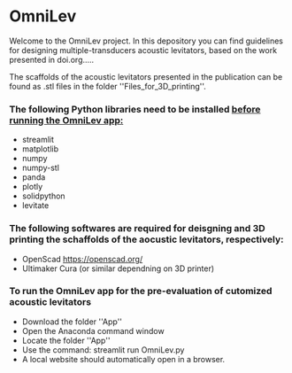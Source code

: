 # OmniLev

Welcome to the OmniLev project. In this depository you can find guidelines for designing multiple-transducers acoustic levitators, based on the work presented in doi.org.....

The scaffolds of the acoustic levitators presented in the publication can be found as .stl files in the folder ''Files_for_3D_printing''.

### The following Python libraries need to be installed <ins> before <ins> running the OmniLev app:
- streamlit
- matplotlib
- numpy
- numpy-stl
- panda
- plotly
- solidpython
- levitate


### The following softwares are required for deisgning and 3D printing the schaffolds of the aocustic levitators, respectively:
- OpenScad https://openscad.org/
- Ultimaker Cura (or similar dependning on 3D printer) 


### To run the OmniLev app for the pre-evaluation of cutomized acoustic levitators 
- Download the folder ''App''
- Open the Anaconda command window
- Locate the folder ''App''
- Use the command: streamlit run OmniLev.py
- A local website should automatically open in a browser.


